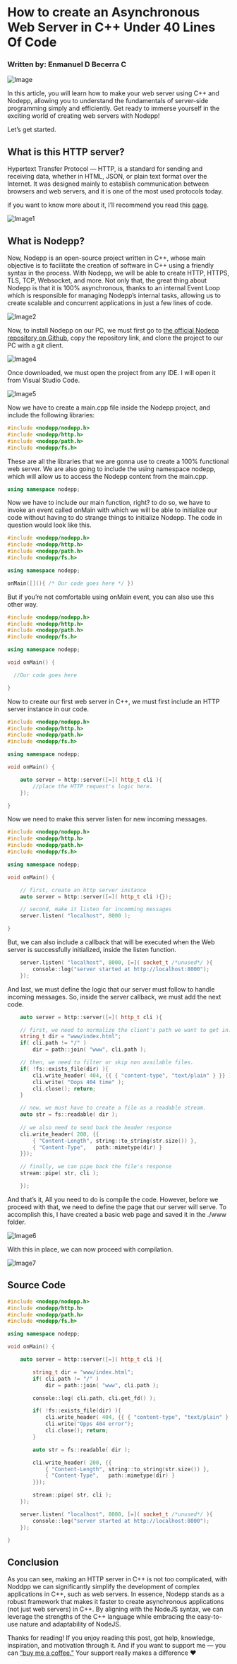 # How to create an Asynchronous Web Server in C++ Under 40 Lines Of Code
### Written by: Enmanuel D Becerra C

![Image](https://miro.medium.com/v2/resize:fit:720/format:webp/1*hXHAdcN0BaXEQfsZtdHRaQ.png)

In this article, you will learn how to make your web server using C++ and Nodepp, allowing you to understand the fundamentals of server-side programming simply and efficiently. Get ready to immerse yourself in the exciting world of creating web servers with Nodepp!

Let’s get started.

## What is this HTTP server?

Hypertext Transfer Protocol — HTTP, is a standard for sending and receiving data, whether in HTML, JSON, or plain text format over the Internet. It was designed mainly to establish communication between browsers and web servers, and it is one of the most used protocols today.

if you want to know more about it, I’ll recommend you read this [page](https://developer.mozilla.org/en-US/docs/Learn/Common_questions/Web_mechanics/What_is_a_web_server).

![Image1](https://study-ccna.com/wp-content/images/http_process_explained.jpg)

## What is Nodepp?

Now, Nodepp is an open-source project written in C++, whose main objective is to facilitate the creation of software in C++ using a friendly syntax in the process. With Nodepp, we will be able to create HTTP, HTTPS, TLS, TCP, Websocket, and more. Not only that, the great thing about Nodepp is that it is 100% asynchronous, thanks to an internal Event Loop which is responsible for managing Nodepp’s internal tasks, allowing us to create scalable and concurrent applications in just a few lines of code.

![Image2](https://miro.medium.com/v2/resize:fit:720/format:webp/1*5OQcgZl8T5ZRhkQTVz_UdA.png)

Now, to install Nodepp on our PC, we must first go to [the official Nodepp repository on Github](https://github.com/NodeppOficial/nodepp/), copy the repository link, and clone the project to our PC with a git client.

![Image4](https://miro.medium.com/v2/resize:fit:720/format:webp/1*ZTWBWXaUinDMzHaJe_CzNg.png)

Once downloaded, we must open the project from any IDE. I will open it from Visual Studio Code.

![Image5](https://miro.medium.com/v2/resize:fit:720/format:webp/1*m-bCrZ_bckaT0GaQG9GW9A.png)

Now we have to create a main.cpp file inside the Nodepp project, and include the following libraries:

```cpp
#include <nodepp/nodepp.h>
#include <nodepp/http.h>
#include <nodepp/path.h>
#include <nodepp/fs.h>
```

These are all the libraries that we are gonna use to create a 100% functional web server. We are also going to include the using namespace nodepp, which will allow us to access the Nodepp content from the main.cpp.

```cpp
using namespace nodepp;
```

Now we have to include our main function, right? to do so, we have to invoke an event called onMain with which we will be able to initialize our code without having to do strange things to initialize Nodepp. The code in question would look like this.

```cpp
#include <nodepp/nodepp.h>
#include <nodepp/http.h>
#include <nodepp/path.h>
#include <nodepp/fs.h>

using namespace nodepp;

onMain([](){ /* Our code goes here */ })
```

But if you’re not comfortable using onMain event, you can also use this other way.

```cpp
#include <nodepp/nodepp.h>
#include <nodepp/http.h>
#include <nodepp/path.h>
#include <nodepp/fs.h>

using namespace nodepp;

void onMain() {

  //Our code goes here

}
```

Now to create our first web server in C++, we must first include an HTTP server instance in our code.

```cpp
#include <nodepp/nodepp.h>
#include <nodepp/http.h>
#include <nodepp/path.h>
#include <nodepp/fs.h>

using namespace nodepp;

void onMain() {

    auto server = http::server([=]( http_t cli ){
        //place the HTTP request's logic here.
    });

}
```

Now we need to make this server listen for new incoming messages.

```cpp
#include <nodepp/nodepp.h>
#include <nodepp/http.h>
#include <nodepp/path.h>
#include <nodepp/fs.h>

using namespace nodepp;

void onMain() {

    // first, create an http server instance
    auto server = http::server([=]( http_t cli ){});

    // second, make it listen for incomming messages
    server.listen( "localhost", 8000 );

}
```

But, we can also include a callback that will be executed when the Web server is successfully initialized, inside the listen function.

```cpp
    server.listen( "localhost", 8000, [=]( socket_t /*unused*/ ){
        console::log("server started at http://localhost:8000");
    });
```

And last, we must define the logic that our server must follow to handle incoming messages. So, inside the server callback, we must add the next code.

```cpp
    auto server = http::server([=]( http_t cli ){ 

    // first, we need to normalize the client's path we want to get in.
    string_t dir = "www/index.html";
    if( cli.path != "/" )
        dir = path::join( "www", cli.path );

    // then, we need to filter or skip non available files.
    if( !fs::exists_file(dir) ){
        cli.write_header( 404, {{ { "content-type", "text/plain" } }} );
        cli.write( "Oops 404 time" ); 
        cli.close(); return;
    }

    // now, we must have to create a file as a readable stream.
    auto str = fs::readable( dir );
    
    // we also need to send back the header response
    cli.write_header( 200, {{
        { "Content-Length", string::to_string(str.size()) },
        { "Content-Type",   path::mimetype(dir) }
    }});

    // finally, we can pipe back the file's response 
    stream::pipe( str, cli );

    });
```

And that’s it, All you need to do is compile the code. However, before we proceed with that, we need to define the page that our server will serve. To accomplish this, I have created a basic web page and saved it in the ./www folder.

![Image6](https://miro.medium.com/v2/resize:fit:640/format:webp/1*KuqaQmghqnzs9N8fg6KdyA.png)

With this in place, we can now proceed with compilation.

![Image7](https://miro.medium.com/v2/resize:fit:640/format:webp/0*KZnEfJb4K40XM0sE.gif)

## Source Code

```cpp
#include <nodepp/nodepp.h>
#include <nodepp/http.h>
#include <nodepp/path.h>
#include <nodepp/fs.h>

using namespace nodepp;

void onMain() {

    auto server = http::server([=]( http_t cli ){

        string_t dir = "www/index.html";
        if( cli.path != "/" )
            dir = path::join( "www", cli.path );

        console::log( cli.path, cli.get_fd() );

        if( !fs::exists_file(dir) ){
            cli.write_header( 404, {{ { "content-type", "text/plain" } }} );
            cli.write("Opps 404 error"); 
            cli.close(); return;
        }

        auto str = fs::readable( dir );

        cli.write_header( 200, {{
            { "Content-Length", string::to_string(str.size()) },
            { "Content-Type",   path::mimetype(dir) }
        }});

        stream::pipe( str, cli );
    });

    server.listen( "localhost", 8000, [=]( socket_t /*unused*/ ){
        console::log("server started at http://localhost:8000");
    });

}
```

## Conclusion

As you can see, making an HTTP server in C++ is not too complicated, with Noddpp we can significantly simplify the development of complex applications in C++, such as web servers. In essence, Nodepp stands as a robust framework that makes it faster to create asynchronous applications (not just web servers) in C++. By aligning with the NodeJS syntax, we can leverage the strengths of the C++ language while embracing the easy-to-use nature and adaptability of NodeJS.

Thanks for reading! If you enjoy reading this post, got help, knowledge, inspiration, and motivation through it. And if you want to support me — you can [“buy me a coffee.”](https://ko-fi.com/D1D8VFJZC) Your support really makes a difference ❤️